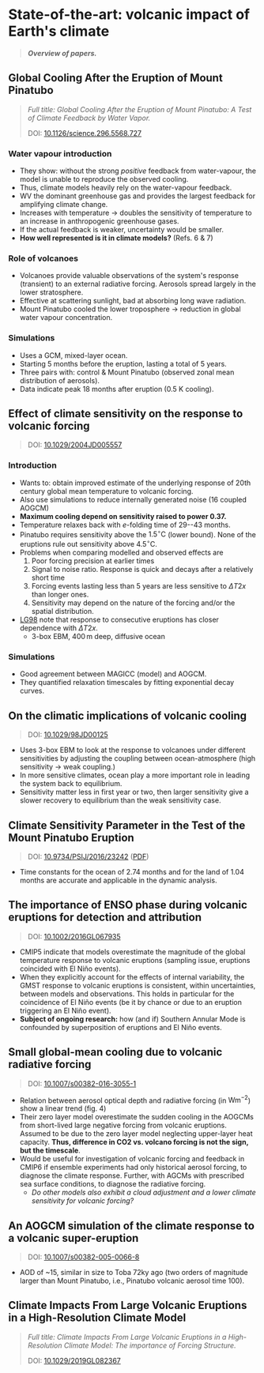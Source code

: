 # State-of-the-art: volcanic impact of Earth's climate

> ___Overview of papers.___

## Global Cooling After the Eruption of Mount Pinatubo

> _Full title: Global Cooling After the Eruption of Mount Pinatubo: A Test of Climate Feedback by Water Vapor._
>
> DOI: [10.1126/science.296.5568.727](https://www.science.org/doi/10.1126/science.296.5568.727)

### Water vapour introduction

- They show: without the strong _positive_ feedback from water-vapour, the model is unable to reproduce the observed cooling.
- Thus, climate models heavily rely on the water-vapour feedback.
- WV the dominant greenhouse gas and provides the largest feedback for amplifying climate change.
- Increases with temperature → doubles the sensitivity of temperature to an increase in anthropogenic greenhouse gases.
- If the actual feedback is weaker, uncertainty would be smaller.
- __How well represented is it in climate models?__ (Refs. 6 & 7)

### Role of volcanoes

- Volcanoes provide valuable observations of the system's response (transient) to an external radiative forcing. Aerosols spread largely in the lower stratosphere.
- Effective at scattering sunlight, bad at absorbing long wave radiation.
- Mount Pinatubo cooled the lower troposphere → reduction in global water vapour concentration.

### Simulations

- Uses a GCM, mixed-layer ocean.
- Starting 5 months before the eruption, lasting a total of 5 years.
- Three pairs with: control & Mount Pinatubo (observed zonal mean distribution of aerosols).
- Data indicate peak 18 months after eruption (0.5 K cooling).

## Effect of climate sensitivity on the response to volcanic forcing

> DOI: [10.1029/2004JD005557](https://agupubs.onlinelibrary.wiley.com/doi/full/10.1029/2004JD005557)

### Introduction

- Wants to: obtain improved estimate of the underlying response of 20th century global mean temperature to volcanic forcing.
- Also use simulations to reduce internally generated noise (16 coupled AOGCM)
- __Maximum cooling depend on sensitivity raised to power 0.37.__
- Temperature relaxes back with $e$-folding time of 29--43 months.
- Pinatubo requires sensitivity above the $1.5^\circ\text{C}$ (lower bound). None of the eruptions rule out sensitivity above $4.5^\circ$C.
- Problems when comparing modelled and observed effects are
  1. Poor forcing precision at earlier times
  2. Signal to noise ratio. Response is quick and decays after a relatively short time
  3. Forcing events lasting less than 5 years are less sensitive to $\Delta T2x$ than longer ones.
  4. Sensitivity may depend on the nature of the forcing and/or the spatial distribution.
- [LG98](https://agupubs.onlinelibrary.wiley.com/doi/abs/10.1029/98JD00125) note that response to consecutive eruptions has closer dependence with $\Delta T2x$.
  - 3-box EBM, $400\,$m deep, diffusive ocean

### Simulations

- Good agreement between MAGICC (model) and AOGCM.
- They quantified relaxation timescales by fitting exponential decay curves.

## On the climatic implications of volcanic cooling

> DOI: [10.1029/98JD00125](https://agupubs.onlinelibrary.wiley.com/doi/abs/10.1029/98JD00125)

- Uses 3-box EBM to look at the response to volcanoes under different sensitivities by adjusting the coupling between ocean-atmosphere (high sensitivity → weak coupling.)
- In more sensitive climates, ocean play a more important role in leading the system back to equilibrium.
- Sensitivity matter less in first year or two, then larger sensitivity give a slower recovery to equilibrium than the weak sensitivity case.

## Climate Sensitivity Parameter in the Test of the Mount Pinatubo Eruption

> DOI: [10.9734/PSIJ/2016/23242](https://doi.org/10.9734/PSIJ/2016/23242) ([PDF](https://www.academia.edu/download/48400134/Ollila-Pinatubo_eruption.pdf))

- Time constants for the ocean of $2.74$ months and for the land of $1.04$ months are accurate and applicable in the dynamic analysis.

## The importance of ENSO phase during volcanic eruptions for detection and attribution

> DOI: [10.1002/2016GL067935](https://doi.org/10.1002/2016GL067935)

- CMIP5 indicate that models overestimate the magnitude of the global temperature response to volcanic eruptions (sampling issue, eruptions coincided with El Niño events).
- When they explicitly account for the effects of internal variability, the GMST response to volcanic eruptions is consistent, within uncertainties, between models and observations. This holds in particular for the coincidence of El Niño events (be it by chance or due to an eruption triggering an El Niño event).
- __Subject of ongoing research:__ how (and if) Southern Annular Mode is confounded by superposition of eruptions and El Niño events.

## Small global-mean cooling due to volcanic radiative forcing

> DOI: [10.1007/s00382-016-3055-1](https://doi.org/10.1007/s00382-016-3055-1)

- Relation between aerosol optical depth and radiative forcing (in $\text{W}\text{m}^{-2}$) show a linear trend (fig. 4)
- Their zero layer model overestimate the sudden cooling in the AOGCMs from short-lived large negative forcing from volcanic eruptions. Assumed to be due to the zero layer model neglecting upper-layer heat capacity. __Thus, difference in CO2 vs. volcano forcing is not the sign, but the timescale__.
- Would be useful for investigation of volcanic forcing and feedback in CMIP6 if ensemble experiments had only historical aerosol forcing, to diagnose the climate response. Further, with AGCMs with prescribed sea surface conditions, to diagnose the radiative forcing.
  - _Do other models also exhibit a cloud adjustment and a lower climate sensitivity for volcanic forcing?_

## An AOGCM simulation of the climate response to a volcanic super-eruption

> DOI: [10.1007/s00382-005-0066-8](https://doi.org/10.1007/s00382-005-0066-8)

- AOD of ~15, similar in size to Toba 72ky ago (two orders of magnitude larger than Mount Pinatubo, i.e., Pinatubo volcanic aerosol time 100).

## Climate Impacts From Large Volcanic Eruptions in a High-Resolution Climate Model

> _Full title: Climate Impacts From Large Volcanic Eruptions in a High-Resolution Climate Model: The importance of Forcing Structure._
>
> DOI: [10.1029/2019GL082367](https://doi.org/10.1029/2019GL082367)

